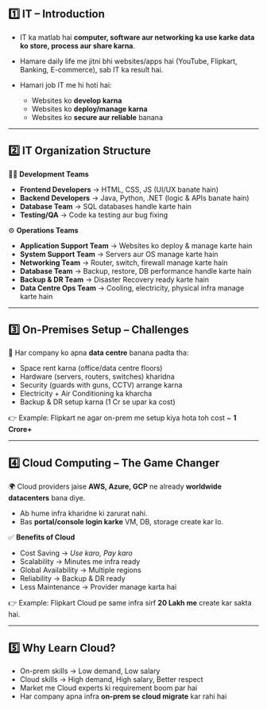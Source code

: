 

## 1️⃣ IT – Introduction

* IT ka matlab hai **computer, software aur networking ka use karke data ko store, process aur share karna**.
* Hamare daily life me jitni bhi websites/apps hai (YouTube, Flipkart, Banking, E-commerce), sab IT ka result hai.
* Hamari job IT me hi hoti hai:

  * Websites ko **develop karna**
  * Websites ko **deploy/manage karna**
  * Websites ko **secure aur reliable** banana

---

## 2️⃣ IT Organization Structure

👨‍💻 **Development Teams**

* **Frontend Developers** → HTML, CSS, JS (UI/UX banate hain)
* **Backend Developers** → Java, Python, .NET (logic & APIs banate hain)
* **Database Team** → SQL databases handle karte hain
* **Testing/QA** → Code ka testing aur bug fixing

⚙️ **Operations Teams**

* **Application Support Team** → Websites ko deploy & manage karte hain
* **System Support Team** → Servers aur OS manage karte hain
* **Networking Team** → Router, switch, firewall manage karte hain
* **Database Team** → Backup, restore, DB performance handle karte hain
* **Backup & DR Team** → Disaster Recovery ready karte hain
* **Data Centre Ops Team** → Cooling, electricity, physical infra manage karte hain

---

## 3️⃣ On-Premises Setup – Challenges

🔴 Har company ko apna **data centre** banana padta tha:

* Space rent karna (office/data centre floors)
* Hardware (servers, routers, switches) kharidna
* Security (guards with guns, CCTV) arrange karna
* Electricity + Air Conditioning ka kharcha
* Backup & DR setup karna (1 Cr se upar ka cost)

👉 Example: Flipkart ne agar on-prem me setup kiya hota toh cost \~ **1 Crore+**

---

## 4️⃣ Cloud Computing – The Game Changer

🌍 Cloud providers jaise **AWS, Azure, GCP** ne already **worldwide datacenters** bana diye.

* Ab hume infra kharidne ki zarurat nahi.
* Bas **portal/console login karke** VM, DB, storage create kar lo.

✅ **Benefits of Cloud**

* Cost Saving → *Use karo, Pay karo*
* Scalability → Minutes me infra ready
* Global Availability → Multiple regions
* Reliability → Backup & DR ready
* Less Maintenance → Provider manage karta hai

👉 Example: Flipkart Cloud pe same infra sirf **20 Lakh me** create kar sakta hai.

---

## 5️⃣ Why Learn Cloud?

* On-prem skills → Low demand, Low salary
* Cloud skills → High demand, High salary, Better respect
* Market me Cloud experts ki requirement boom par hai
* Har company apna infra **on-prem se cloud migrate** kar rahi hai

